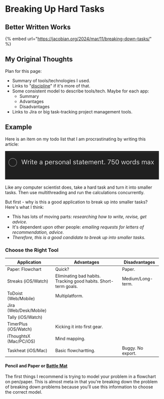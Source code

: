 # Breaking Up Hard Tasks

## Better Written Works

{% embed url="https://jacobian.org/2024/mar/11/breaking-down-tasks/" %}

## My Original Thoughts

Plan for this page:

* Summary of tools/technologies I used.
* Links to "[discipline](../../relations/discipline.md)" if it's more of that.
* Some consistent model to describe tools/tech. Maybe for each app:
  * Summary
  * Advantages
  * Disadvantages
* Links to Jira or big task-tracking project management tools.

## Example

Here is an item on my todo list that I am procrastinating by writing this article:

![](<../../.gitbook/assets/CleanShot 2021-12-27 at 00.57.10@2x.jpg>)

Like any computer scientist does, take a hard task and turn it into smaller tasks. Then use multithreading and run the calculations concurrently.

But first - why is this a good application to break up into smaller tasks? Here's what I think:

* This has lots of moving parts: _researching how to write, revise, get advice._
* It's dependent upon other people: _emailing requests for letters of recommendation, advice._
* _Therefore, this is a good candidate to break up into smaller tasks._

### Choose the Right Tool

| Application             | Advantages                                                      | Disadvantages     |
| ----------------------- | --------------------------------------------------------------- | ----------------- |
| Paper: Flowchart        | Quick?                                                          | Paper.            |
| Streaks (iOS/Watch)     | Eliminating bad habits. Tracking good habits. Short-term goals. | Medium/Long-term. |
| ToDoist (Web/Mobile)    | Multiplatform.                                                  |                   |
| Jira (Web/Desk/Mobile)  |                                                                 |                   |
| Tally (iOS/Watch)       |                                                                 |                   |
| TimerPlus (iOS/Watch)   | Kicking it into first gear.                                     |                   |
| iThoughtsX (Mac/PC/iOS) | Mind mapping.                                                   |                   |
| Taskheat (iOS/Mac)      | Basic flowchartting.                                            | Buggy. No export. |

#### Pencil and Paper or [Battle Mat](https://smile.amazon.com/Chessex-Role-Playing-Play-Mat/dp/B0015IQO2O/ref=sr_1_13?crid=J63SKGLNQUA\&keywords=Battle+Mat\&qid=1640585275\&sprefix=battle+mat%2Caps%2C1051\&sr=8-13)

The first things I recommend is trying to model your problem in a flowchart on pen/paper. This is almost meta in that you're breaking down the problem of breaking down problems because you'll use this information to choose the correct model.
